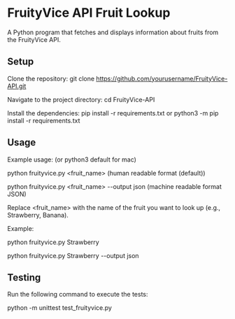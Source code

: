 # FruityVice API Fruit Lookup

A Python program that fetches and displays information about fruits from the FruityVice API.

## Setup

Clone the repository: git clone https://github.com/yourusername/FruityVice-API.git

Navigate to the project directory: 
cd FruityVice-API

Install the dependencies: 
pip install -r requirements.txt 
or 
python3 -m pip install -r requirements.txt

## Usage
Example usage: (or python3 default for mac)

python fruityvice.py <fruit_name> (human readable format (default))

python fruityvice.py <fruit_name> --output json (machine readable format JSON)

Replace <fruit_name> with the name of the fruit you want to look up (e.g., Strawberry, Banana).

Example:

python fruityvice.py Strawberry

python fruityvice.py Strawberry --output json

## Testing

Run the following command to execute the tests:

python -m unittest test_fruityvice.py 




